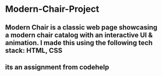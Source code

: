 # Modern-Chair-Project

## Modern Chair is a classic web page showcasing a modern chair catalog with an interactive UI & animation. I made this using the following tech stack: HTML, CSS 
## its an assignment from codehelp
